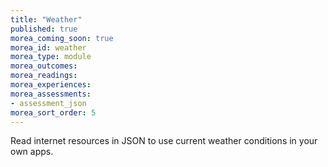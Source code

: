 ```yaml
---
title: "Weather"
published: true
morea_coming_soon: true
morea_id: weather
morea_type: module
morea_outcomes:
morea_readings: 
morea_experiences:
morea_assessments:
- assessment_json
morea_sort_order: 5
---
```


Read internet resources in JSON to use current weather conditions in your own apps.
